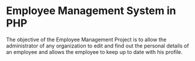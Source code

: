 # Employee Management System in PHP
 The objective of the Employee Management Project is to allow the administrator of any organization to edit and find out the personal details of an employee and allows the employee to keep up to date with his profile.
